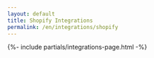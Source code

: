 ```yaml
---
layout: default
title: Shopify Integrations
permalink: /en/integrations/shopify
---
```



{%- include partials/integrations-page.html -%}

